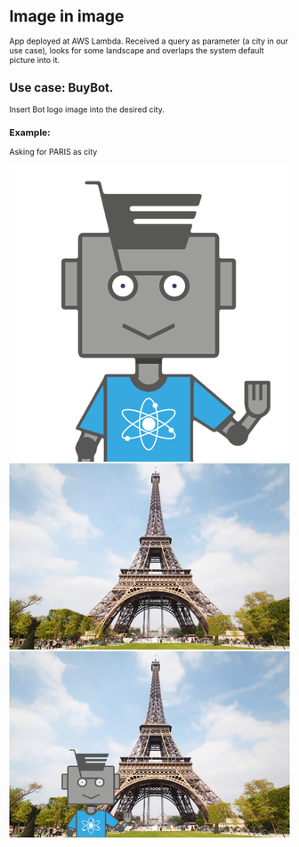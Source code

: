 # Image in image

App deployed at AWS Lambda.
Received a query as parameter (a city in our use case), looks for some landscape and overlaps the system default picture into it.

## Use case: BuyBot.
Insert Bot logo image into the desired city.

### Example:
Asking for PARIS as city


![Bot](https://github.com/beeva-albertorincon/face-swap/blob/master/imginimg/examples/bot.png)
![Landscape](https://github.com/beeva-albertorincon/face-swap/blob/master/imginimg/examples/eiffel.png)
![Result](https://github.com/beeva-albertorincon/face-swap/blob/master/imginimg/examples/output.png)


